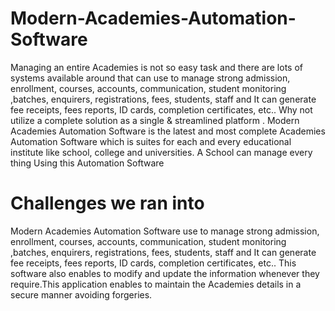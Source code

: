 # Modern-Academies-Automation-Software
Managing an entire Academies is not so easy task and there are lots of systems available around that can use to manage strong admission, enrollment, courses, accounts, communication, student monitoring ,batches, enquirers, registrations, fees, students, staff  and It can generate fee receipts, fees reports, ID cards, completion certificates, etc.. Why not utilize a complete solution as a single &amp; streamlined platform . Modern Academies Automation Software is the latest and most complete Academies Automation Software which is suites for each and every educational institute like school, college and universities. A School can manage every thing Using this Automation Software
# Challenges we ran into
Modern Academies Automation Software use to manage strong admission, enrollment, courses, accounts, communication, student monitoring ,batches, enquirers, registrations, 
fees, students, staff and It can generate fee receipts, fees reports, ID cards, completion certificates, etc.. This software also enables to modify and update the information whenever they require.This application enables to maintain the Academies details in a secure manner avoiding forgeries.

